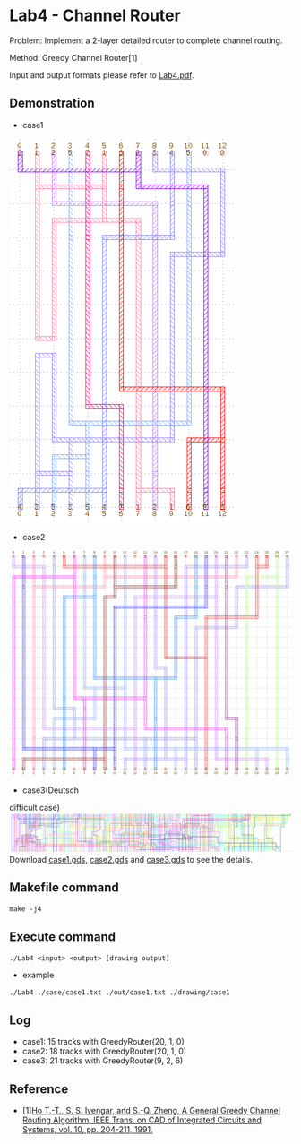 # Lab4 - Channel Router
Problem: Implement a 2-layer detailed router to complete channel routing.

Method: Greedy Channel Router[1]

Input and output formats please refer to [Lab4.pdf](./Lab4.pdf).

## Demonstration
* case1
 
![](./drawing/case1.png)
* case2

![](./drawing/case2.png)
* case3(Deutsch

difficult case)
![](./drawing/case3.png)
Download [case1.gds](./drawing/case1.gds), [case2.gds](./drawing/case2.gds) and [case3.gds](./drawing/case3.gds) to see the details.

## Makefile command
```
make -j4
```

## Execute command
```
./Lab4 <input> <output> [drawing output]
```
* example
```
./Lab4 ./case/case1.txt ./out/case1.txt ./drawing/case1
```

## Log
* case1: 15 tracks with GreedyRouter(20, 1, 0)
* case2: 18 tracks with GreedyRouter(20, 1, 0)
* case3: 21 tracks with GreedyRouter(9, 2, 6)

## Reference 
* \[1\][Ho T.-T., S. S. Iyengar, and S.-Q. Zheng, A General  Greedy Channel Routing Algorithm, IEEE Trans. on CAD of Integrated Circuits and Systems, vol. 10, pp. 204-211, 1991.](https://ieeexplore.ieee.org/document/1585533/citations?tabFilter=papers#citations)
